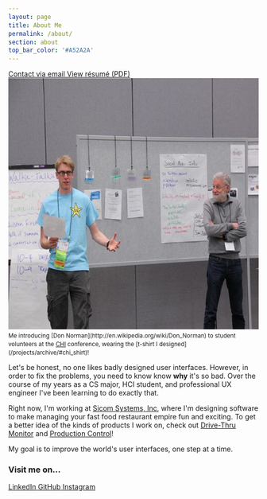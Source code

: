 ```yaml
---
layout: page
title: About Me
permalink: /about/
section: about
top_bar_color: '#A52A2A'
---
```


<div class="contact_info">
  <a class="resume" href="#" id="email_link">
    <i class="site-icon fa fa-envelope-o fa-lg"></i>
    <span>Contact via email</span>
  </a>
	<a class="resume" href="/files/DanTilden-Resume.pdf">
    <i class="site-icon fa fa-file-text-o fa-lg"></i>
    <span>View résumé (PDF)</span>
	</a>
</div>

<img src="/images/about_photo.jpg" width="640px" height="505px" />
<small class="caption">Me introducing [Don Norman](http://en.wikipedia.org/wiki/Don_Norman) to student volunteers at the <a href="http://en.wikipedia.org/wiki/Conference_on_Human_Factors_in_Computing_Systems">CHI</a> conference, wearing the [t-shirt I designed](/projects/archive/#chi_shirt)!</small>

Let's be honest, no one likes badly designed user interfaces. However, in order to fix
the problems, you need to know know <b>why</b> it's so bad. Over the course of my years as a CS major, HCI student, and professional UX engineer I've been learning to do exactly that.

Right now, I'm working at [Sicom Systems, Inc](http://www.sicom.com), where I'm designing
software to make managing your fast food restaurant empire fun and exciting.
To get a better idea of the kinds of products I work on, check out [Drive-Thru Monitor](/projects/drivethru/)
and [Production Control](/projects/productioncontrol)!

My goal is to improve the world's user interfaces, one step at a time.



<div class="contact_info">
  <h3>Visit me on...</h3>
	<a class="contact " href="https://www.linkedin.com/pub/dan-tilden/">
    <i class="site-icon fa fa-linkedin-square fa-3x" style="color: #0077b5;"></i>
    <span>LinkedIn</span>
	</a>
  <a class="contact " href="https://github.com/tilden">
    <i class="site-icon fa fa-github-square fa-3x" style="color: #333;"></i>
    <span>GitHub</span>
  </a>
  <a class="contact " href="https://instagram.com/freakified/">
    <i class="site-icon fa fa-instagram fa-3x" style="color: #3f729b;"></i>
    <span>Instagram</span>
  </a>
</div>
